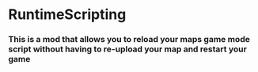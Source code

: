 # RuntimeScripting
### This is a mod that allows you to reload your maps game mode script without having to re-upload your map and restart your game 
